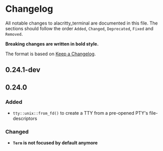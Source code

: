 # Changelog

All notable changes to alacritty_terminal are documented in this file. The
sections should follow the order `Added`, `Changed`, `Deprecated`, `Fixed` and
`Removed`.

**Breaking changes are written in bold style.**

The format is based on [Keep a Changelog](https://keepachangelog.com/en/1.0.0/).

## 0.24.1-dev

## 0.24.0

### Added

- `tty::unix::from_fd()` to create a TTY from a pre-opened PTY's file-descriptors

### Changed

- **`Term` is not focused by default anymore**
